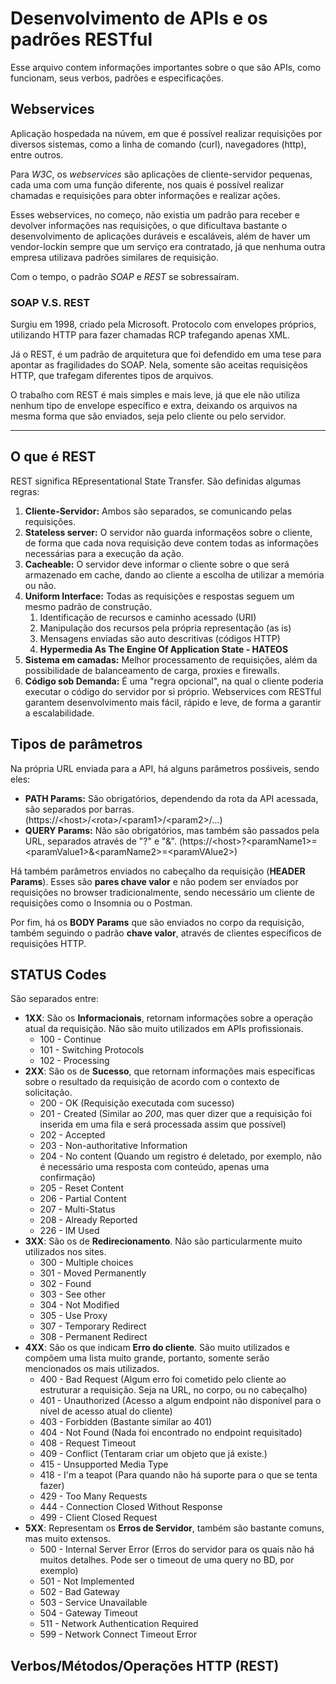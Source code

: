 # Desenvolvimento de APIs e os padrões RESTful
Esse arquivo contem informações importantes sobre o que são APIs, como funcionam, seus verbos, padrões e especificações.  
  
## Webservices
Aplicação hospedada na núvem, em que é possível realizar requisições por diversos sistemas, como a linha de comando (curl), navegadores (http), entre outros.  
  
Para *W3C*, os _webservices_ são aplicações de cliente-servidor pequenas, cada uma com uma função diferente, nos quais é possível realizar chamadas e requisições para obter informações e realizar ações.  
  
Esses webservices, no começo, não existia um padrão para receber e devolver informações nas requisições, o que dificultava bastante o desenvolvimento de aplicações duráveis e escaláveis, além de haver um vendor-lockin sempre que um serviço era contratado, já que nenhuma outra empresa utilizava padrões similares de requisição.  
  
Com o tempo, o padrão *SOAP* e *REST* se sobressaíram.  
  
### SOAP V.S. REST
Surgiu em 1998, criado pela Microsoft. Protocolo com envelopes próprios, utilizando HTTP para fazer chamadas RCP trafegando apenas XML.  
  
Já o REST, é um padrão de arquitetura que foi defendido em uma tese para apontar as fragilidades do SOAP. Nela, somente são aceitas requisiçẽos HTTP, que trafegam diferentes tipos de arquivos.  
  
O trabalho com REST é mais simples e mais leve, já que ele não utiliza nenhum tipo de envelope específico e extra, deixando os arquivos na mesma forma que são enviados, seja pelo cliente ou pelo servidor.  
  
---
  
## O que é REST
REST significa REpresentational State Transfer. São definidas algumas regras:
1. **Cliente-Servidor:** Ambos são separados, se comunicando pelas requisições.
2. **Stateless server:** O servidor não guarda informaçẽos sobre o cliente, de forma que cada nova requisição deve contem todas as informações necessárias para a execução da ação.
3. **Cacheable:** O servidor deve informar o cliente sobre o que será armazenado em cache, dando ao cliente a escolha de utilizar a memória ou não.
4. **Uniform Interface:** Todas as requisições e respostas seguem um mesmo padrão de construção.
    1. Identificação de recursos e caminho acessado (URI)
    2. Manipulação dos recursos pela própria representação (as is)
    3. Mensagens enviadas são auto descritivas (códigos HTTP)
    4. **Hypermedia As The Engine Of Application State - HATEOS**
5. **Sistema em camadas:** Melhor processamento de requisições, além da possibilidade de balanceamento de carga, proxies e firewalls.
6. **Código sob Demanda:** É uma "regra opcional", na qual o cliente poderia executar o código do servidor por si próprio.
Webservices com RESTful garantem desenvolvimento mais fácil, rápido e leve, de forma a garantir a escalabilidade.

## Tipos de parâmetros
Na própria URL enviada para a API, há alguns parâmetros posśiveis, sendo eles:
- **PATH Params:** São obrigatórios, dependendo da rota da API acessada, são separados por barras. (https://\<host\>/\<rota\>/\<param1\>/\<param2\>/...)
- **QUERY Params:** Não são obrigatórios, mas também são passados pela URL, separados através de "?" e "&". (https://\<host\>?\<paramName1\>=\<paramValue1\>&\<paramName2\>=\<paramVAlue2\>)  
  
Há também parâmetros enviados no cabeçalho da requisição (**HEADER Params**). Esses são **pares chave valor** e não podem ser enviados por requisições no browser tradicionalmente, sendo necessário um cliente de requisições como o Insomnia ou o Postman.  
  
Por fim, há os **BODY Params** que são enviados no corpo da requisição, também seguindo o padrão **chave valor**, através de clientes específicos de requisições HTTP.  
  
## STATUS Codes
São separados entre:
- **1XX**: São os **Informacionais**, retornam informações sobre a operação atual da requisição. Não são muito utilizados em APIs profissionais.
    - 100 - Continue
    - 101 - Switching Protocols
    - 102 - Processing
- **2XX**: São os de **Sucesso**, que retornam informações mais específicas sobre o resultado da requisição de acordo com o contexto de solicitação.
    - 200 - OK (Requisição executada com sucesso)
    - 201 - Created (Similar ao *200*, mas quer dizer que a requisição foi inserida em uma fila e será processada assim que possível)
    - 202 - Accepted
    - 203 - Non-authoritative Information
    - 204 - No content (Quando um registro é deletado, por exemplo, não é necessário uma resposta com conteúdo, apenas uma confirmação)
    - 205 - Reset Content
    - 206 - Partial Content
    - 207 - Multi-Status
    - 208 - Already Reported
    - 226 - IM Used
- **3XX**: São os de **Redirecionamento**. Não são particularmente muito utilizados nos sites.
    - 300 - Multiple choices
    - 301 - Moved Permanently
    - 302 - Found
    - 303 - See other
    - 304 - Not Modified
    - 305 - Use Proxy
    - 307 - Temporary Redirect
    - 308 - Permanent Redirect
- **4XX**: São os que indicam **Erro do cliente**. São muito utilizados e compõem uma lista muito grande, portanto, somente serão mencionados os mais utilizados.
    - 400 - Bad Request (Algum erro foi cometido pelo cliente ao estruturar a requisição. Seja na URL, no corpo, ou no cabeçalho)
    - 401 - Unauthorized (Acesso a algum endpoint não disponível para o nível de acesso atual do cliente)
    - 403 - Forbidden (Bastante similar ao 401)
    - 404 - Not Found (Nada foi encontrado no endpoint requisitado)
    - 408 - Request Timeout
    - 409 - Conflict (Tentaram criar um objeto que já existe.)
    - 415 - Unsupported Media Type
    - 418 - I'm a teapot (Para quando não há suporte para o que se tenta fazer)
    - 429 - Too Many Requests
    - 444 - Connection Closed Without Response
    - 499 - Client Closed Request
- **5XX**: Representam os **Erros de Servidor**, também são bastante comuns, mas muito extensos.
    - 500 - Internal Server Error (Erros do servidor para os quais não há muitos detalhes. Pode ser o timeout de uma query no BD, por exemplo)
    - 501 - Not Implemented
    - 502 - Bad Gateway
    - 503 - Service Unavailable
    - 504 - Gateway Timeout
    - 511 - Network Authentication Required
    - 599 - Network Connect Timeout Error
  
## Verbos/Métodos/Operações HTTP (REST)
